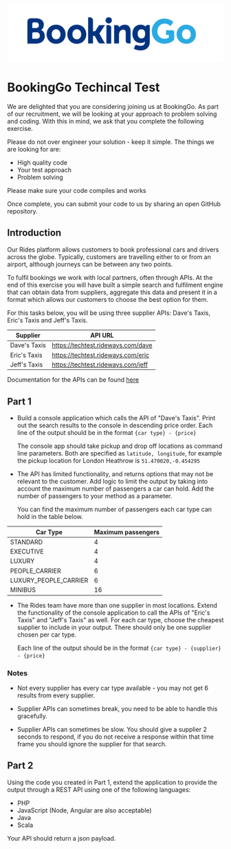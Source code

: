![logo](logo.png)

# BookingGo Techincal Test

We are delighted that you are considering joining us at BookingGo. As part of our recruitment, we will be looking at your approach to problem solving and coding.  With this in mind, we ask that you complete the following exercise.

Please do not over engineer your solution - keep it simple. The things we are looking for are:
* High quality code
* Your test approach
* Problem solving

Please make sure your code compiles and works

Once complete, you can submit your code to us by sharing an open GitHub repository.

## Introduction

Our Rides platform allows customers to book professional cars and drivers across the globe. Typically, customers are travelling either to or from an airport, although journeys can be between any two points.

To fulfil bookings we work with local partners, often through APIs. At the end of this exercise you will have built a simple search and fulfilment engine that can obtain data from suppliers, aggregate this data and present it in a format which allows our customers to choose the best option for them.

For this tasks below, you will be using three supplier APIs: Dave's Taxis, Eric's Taxis and Jeff's Taxis.

| Supplier | API URL |
| - | - |
| Dave's Taxis | https://techtest.rideways.com/dave |
| Eric's Taxis | https://techtest.rideways.com/eric |
| Jeff's Taxis | https://techtest.rideways.com/jeff |

Documentation for the APIs can be found [here](api.md)

## Part 1

* Build a console application which calls the API of "Dave's Taxis". Print out the search results to the console in descending price order. Each line of the output should be in the format `{car type} - {price}`

    The console app should take pickup and drop off locations as command line parameters. Both are specified as `latitude, longitude`, for example the pickup location for London Heathrow is `51.470020,-0.454295`

* The API has limited functionality, and returns options that may not be relevant to the customer. Add logic to limit the output by taking into account the maximum number of passengers a car can hold. Add the number of passengers to your method as a parameter. 
    
    You can find the maximum number of passengers each car type can hold in the table below.

| Car Type | Maximum passengers |
| - | - |
| STANDARD | 4 |
| EXECUTIVE | 4 |
| LUXURY | 4 |
| PEOPLE_CARRIER | 6 |
| LUXURY_PEOPLE_CARRIER | 6 |
| MINIBUS | 16 |

* The Rides team have more than one supplier in most locations. Extend the functionality of the console application to call the APIs of "Eric's Taxis" and "Jeff's Taxis" as well. For each car type, choose the cheapest supplier to include in your output. There should only be one supplier chosen per car type.

    Each line of the output should be in the format `{car type} - {supplier} - {price}`

### Notes

* Not every supplier has every car type available - you may not get 6 results from every supplier.

* Supplier APIs can sometimes break, you need to be able to handle this gracefully.

* Supplier APIs can sometimes be slow. You should give a supplier 2 seconds to respond, if you do not receive a response within that time frame you should ignore the supplier for that search.

## Part 2
Using the code you created in Part 1, extend the application to provide the output through a REST API using one of the following languages:
* PHP
* JavaScript (Node, Angular are also acceptable)
* Java
* Scala

Your API should return a json payload.
